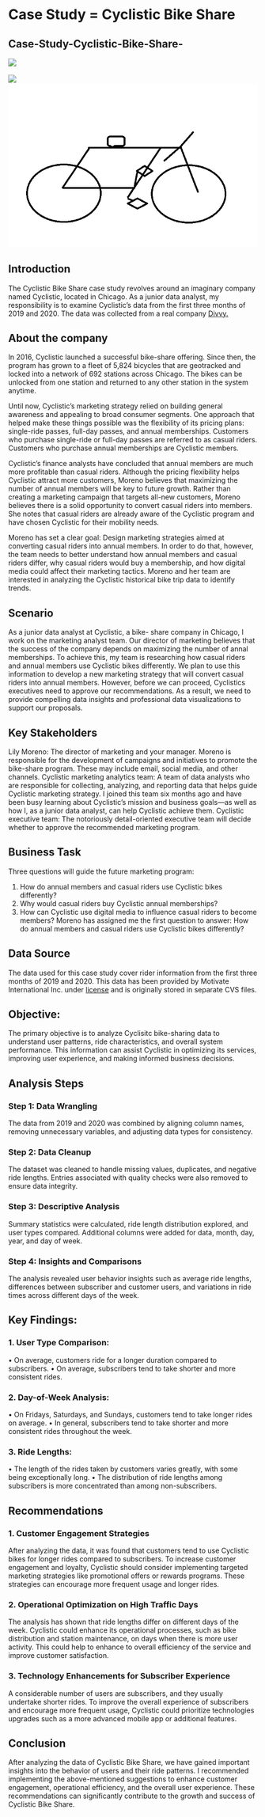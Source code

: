# Case Study = Cyclistic Bike Share 

## Case-Study-Cyclistic-Bike-Share-

![]("images/Cyclistics_Bike_Share.png)

![]("images/Cyclistics_Bike_Share.png)
![]("images/Cyclistic_Bike_Share.png)


## Introduction
The Cyclistic Bike Share case study revolves around an imaginary company named Cyclistic, located in Chicago.  As a junior data analyst, my responsibility is to examine Cyclistic’s data from the first three months of 2019 and 2020.  The data was collected from a real company [Divvy.](https://divvy-tripdata.s3.amazonaws.com/index.html) 

## About the company
In 2016, Cyclistic launched a successful bike-share offering. Since then, the program has grown to a fleet of 5,824 bicycles that are geotracked and locked into a network of 692 stations across Chicago. The bikes can be unlocked from one station and returned to any other station in the system anytime.

Until now, Cyclistic’s marketing strategy relied on building general awareness and appealing to broad consumer segments. One approach that helped make these things possible was the flexibility of its pricing plans: single-ride passes, full-day passes, and annual memberships. Customers who purchase single-ride or full-day passes are referred to as casual riders. Customers who purchase annual memberships are Cyclistic members. 

Cyclistic’s finance analysts have concluded that annual members are much more profitable than casual riders. Although the pricing flexibility helps Cyclistic attract more customers, Moreno believes that maximizing the number of annual members will be key to future growth. Rather than creating a marketing campaign that targets all-new customers, Moreno believes there is a solid opportunity to convert casual riders into members. She notes that casual riders are already aware of the Cyclistic program and have chosen Cyclistic for their mobility needs. 

Moreno has set a clear goal: Design marketing strategies aimed at converting casual riders into annual members. In order to do that, however, the team needs to better understand how annual members and casual riders differ, why casual riders would buy a membership, and how digital media could affect their marketing tactics. Moreno and her team are interested in analyzing the Cyclistic historical bike trip data to identify trends.

## Scenario
As a junior data analyst at Cyclistic, a bike- share company in Chicago, I work on the marketing analyst team. Our director of marketing believes that the success of the company depends on maximizing the number of annal memberships. To achieve this, my team is researching how casual riders and annual members use Cyclistic bikes differently. We plan to use this information to develop a new marketing strategy that will convert casual riders into annual members.  However, before we can proceed, Cyclistics executives need to approve our recommendations. As a result, we need to provide compelling data insights and professional data visualizations to support our proposals. 

## Key Stakeholders 
Lily Moreno: The director of marketing and your manager. Moreno is responsible for the development of campaigns and initiatives to promote the bike-share program. These may include email, social media, and other channels. 
Cyclistic marketing analytics team: A team of data analysts who are responsible for collecting, analyzing, and reporting data that helps guide Cyclistic marketing strategy. I joined this team six months ago and have been busy learning about Cyclistic’s mission and business goals—as well as how I, as a junior data analyst, can help Cyclistic achieve them. 
Cyclistic executive team: The notoriously detail-oriented executive team will decide whether to approve the recommended marketing program.

## Business Task
Three questions will guide the future marketing program:
1. How do annual members and casual riders use Cyclistic bikes differently? 
2. Why would casual riders buy Cyclistic annual memberships? 
3. How can Cyclistic use digital media to influence casual riders to become members? 
Moreno has assigned me the first question to answer: How do annual members and casual riders use Cyclistic bikes differently?

## Data Source
The data used for this case study cover rider information from the first three months of 2019 and 2020. This data has been provided by Motivate International Inc. under [license](https://ride.divvybikes.com/data-license-agreement) and is originally stored in separate CVS files. 

## Objective:
The primary objective is to analyze Cyclisitc bike-sharing data to understand user patterns, ride characteristics, and overall system performance. This information can assist Cyclistic in optimizing its services, improving user experience, and making informed business decisions.

## Analysis Steps

### Step 1: Data Wrangling
The data from 2019 and 2020 was combined by aligning column names, removing unnecessary variables, and adjusting data types for consistency.
### Step 2: Data Cleanup
The dataset was cleaned to handle missing values, duplicates, and negative ride lengths. Entries associated with quality checks were also removed to ensure data integrity. 
### Step 3: Descriptive Analysis
Summary statistics were calculated, ride length distribution explored, and user types compared.  Additional columns were added for data, month, day, year, and day of week. 
### Step 4: Insights and Comparisons
The analysis revealed user behavior insights such as average ride lengths, differences between subscriber and customer users, and variations in ride times across different days of the week. 

## Key Findings:

### 1.	User Type Comparison:
•	On average, customers ride for a longer duration compared to subscribers. 
•	On average, subscribers tend to take shorter and more consistent rides. 
### 2.	Day-of-Week Analysis:
•	On Fridays, Saturdays, and Sundays, customers tend to take longer rides on average. 
•	In general, subscribers tend to take shorter and more consistent rides throughout the week. 
### 3.	Ride Lengths:
•	The length of the rides taken by customers varies greatly, with some being exceptionally long. 
•	The distribution of ride lengths among subscribers is more concentrated than among non-subscribers. 

## Recommendations

### 1. Customer Engagement Strategies
After analyzing the data, it was found that customers tend to use Cyclistic bikes for longer rides compared to subscribers. To increase customer engagement and loyalty, Cyclistic should consider implementing targeted marketing strategies like promotional offers or rewards programs. These strategies can encourage more frequent usage and longer rides.  
### 2. Operational Optimization on High Traffic Days
The analysis has shown that ride lengths differ on different days of the week. Cyclistic could enhance its operational processes, such as bike distribution and station maintenance, on days when there is more user activity. This could help to enhance to overall efficiency of the service and improve customer satisfaction. 
### 3. Technology Enhancements for Subscriber Experience
A considerable number of users are subscribers, and they usually undertake shorter rides. To improve the overall experience of subscribers and encourage more frequent usage, Cyclistic could prioritize technologies upgrades such as a more advanced mobile app or additional features. 

## Conclusion

After analyzing the data of Cyclistic Bike Share, we have gained important insights into the behavior of users and their ride patterns. I recommended implementing the above-mentioned suggestions to enhance customer engagement, operational efficiency, and the overall user experience. These recommendations can  significantly contribute to the growth and success of Cyclistic Bike Share. 


